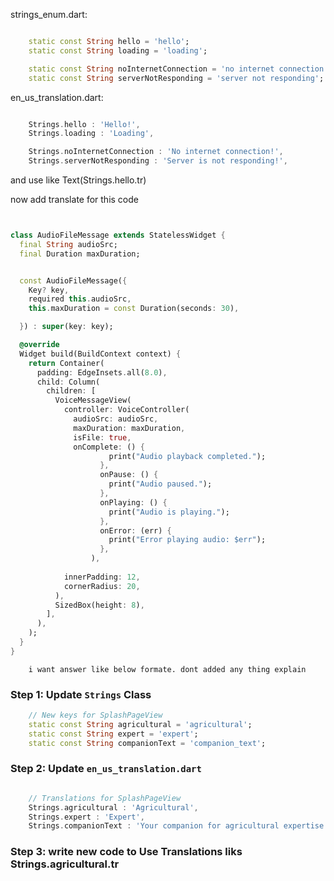 

strings_enum.dart:
```dart

    static const String hello = 'hello';
    static const String loading = 'loading';

    static const String noInternetConnection = 'no internet connection';
    static const String serverNotResponding = 'server not responding';

```
en_us_translation.dart:
```dart

    Strings.hello : 'Hello!',
    Strings.loading : 'Loading',

    Strings.noInternetConnection : 'No internet connection!',
    Strings.serverNotResponding : 'Server is not responding!',

```
and use like Text(Strings.hello.tr)

now add translate for this code

```dart


class AudioFileMessage extends StatelessWidget {
  final String audioSrc;
  final Duration maxDuration;


  const AudioFileMessage({
    Key? key,
    required this.audioSrc,
    this.maxDuration = const Duration(seconds: 30),

  }) : super(key: key);

  @override
  Widget build(BuildContext context) {
    return Container(
      padding: EdgeInsets.all(8.0),
      child: Column(
        children: [
          VoiceMessageView(
            controller: VoiceController(
              audioSrc: audioSrc,
              maxDuration: maxDuration,
              isFile: true,
              onComplete: () {
                      print("Audio playback completed.");
                    },
                    onPause: () {
                      print("Audio paused.");
                    },
                    onPlaying: () {
                      print("Audio is playing.");
                    },
                    onError: (err) {
                      print("Error playing audio: $err");
                    },
                  ),
         
            innerPadding: 12,
            cornerRadius: 20,
          ),
          SizedBox(height: 8), 
        ],
      ),
    );
  }
}

```

        i want answer like below formate. dont added any thing explain 
### Step 1: Update `Strings` Class

```dart
    // New keys for SplashPageView
    static const String agricultural = 'agricultural';
    static const String expert = 'expert';
    static const String companionText = 'companion_text';

```

### Step 2: Update `en_us_translation.dart`

```dart

    // Translations for SplashPageView
    Strings.agricultural : 'Agricultural',
    Strings.expert : 'Expert',
    Strings.companionText : 'Your companion for agricultural expertise',

```

### Step 3: write new code to Use Translations liks Strings.agricultural.tr

```dart



```
